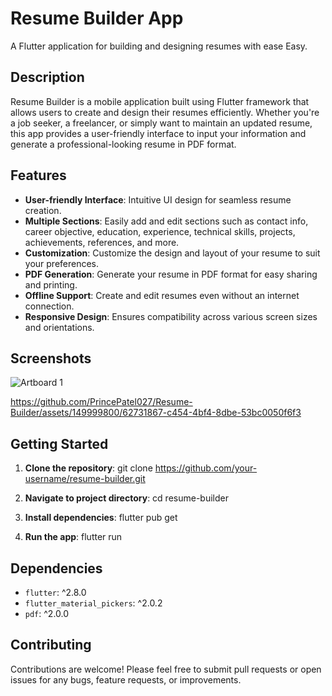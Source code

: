 # Resume Builder App

A Flutter application for building and designing resumes with ease Easy.

## Description

Resume Builder is a mobile application built using Flutter framework that allows users to create and design their resumes efficiently. Whether you're a job seeker, a freelancer, or simply want to maintain an updated resume, this app provides a user-friendly interface to input your information and generate a professional-looking resume in PDF format.

## Features

- **User-friendly Interface**: Intuitive UI design for seamless resume creation.
- **Multiple Sections**: Easily add and edit sections such as contact info, career objective, education, experience, technical skills, projects, achievements, references, and more.
- **Customization**: Customize the design and layout of your resume to suit your preferences.
- **PDF Generation**: Generate your resume in PDF format for easy sharing and printing.
- **Offline Support**: Create and edit resumes even without an internet connection.
- **Responsive Design**: Ensures compatibility across various screen sizes and orientations.

## Screenshots

![Artboard 1](https://github.com/PrincePatel027/Resume-Builder/assets/149999800/cf3e1f38-b076-4554-a493-068412f146ef)

https://github.com/PrincePatel027/Resume-Builder/assets/149999800/62731867-c454-4bf4-8dbe-53bc0050f6f3

## Getting Started

1. **Clone the repository**:
git clone https://github.com/your-username/resume-builder.git

2. **Navigate to project directory**:
cd resume-builder

3. **Install dependencies**:
flutter pub get

4. **Run the app**:
flutter run


## Dependencies

- `flutter`: ^2.8.0
- `flutter_material_pickers`: ^2.0.2
- `pdf`: ^2.0.0

## Contributing

Contributions are welcome! Please feel free to submit pull requests or open issues for any bugs, feature requests, or improvements.

